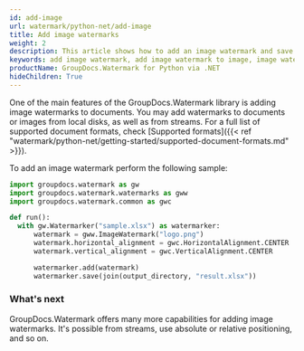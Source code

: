 ```yaml
---
id: add-image
url: watermark/python-net/add-image
title: Add image watermarks
weight: 2
description: This article shows how to add an image watermark and save the resultant document. It is capable of adding watermarks to images or documents.
keywords: add image watermark, add image watermark to image, image watermark
productName: GroupDocs.Watermark for Python via .NET
hideChildren: True
---
```

One of the main features of the GroupDocs.Watermark library is adding image watermarks to documents. You may add watermarks to documents or images from local disks, as well as from streams. For a full list of supported document formats, check [Supported formats]({{< ref "watermark/python-net/getting-started/supported-document-formats.md" >}}).

To add an image watermark perform the following sample:

```python
import groupdocs.watermark as gw
import groupdocs.watermark.watermarks as gww
import groupdocs.watermark.common as gwс

def run():
  with gw.Watermarker("sample.xlsx") as watermarker:
      watermark = gww.ImageWatermark("logo.png")
      watermark.horizontal_alignment = gwс.HorizontalAlignment.CENTER
      watermark.vertical_alignment = gwс.VerticalAlignment.CENTER

      watermarker.add(watermark)
      watermarker.save(join(output_directory, "result.xlsx"))
```

### What's next

GroupDocs.Watermark offers many more capabilities for adding image watermarks. It's possible  from streams, use absolute or relative positioning, and so on.
